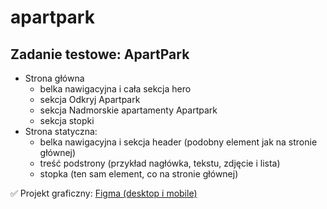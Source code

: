 # apartpark
Zadanie testowe: ApartPark
---
<ul>
  <li>Strona główna
    <ul>
      <li>belka nawigacyjna i cała sekcja hero</li>
      <li>sekcja Odkryj Apartpark</li>
      <li>sekcja Nadmorskie apartamenty Apartpark</li>
      <li>sekcja stopki</li>
    </ul></li>
  <li>Strona statyczna:
    <ul>
      <li>belka nawigacyjna i sekcja header (podobny element jak na stronie głównej)</li>
      <li>treść podstrony (przykład nagłówka, tekstu, zdjęcie i lista)</li>
      <li>stopka (ten sam element, co na stronie głównej)</li>
    </ul></li>
  </ul>

✅ Projekt graficzny: <a href="https://mailtrack.io/trace/link/1372b7ffae1b6ab5421ac53480c7ce72ac2bdae7?url=https%3A%2F%2Fwww.figma.com%2Ffile%2FlC2E8yKyb5SwyrV2tshqHf%2FRekrutacja-dev%3Fnode-id%3D0%253A1&userId=6566920&signature=1f0af8aa345192fd">Figma (desktop i mobile)</a>
